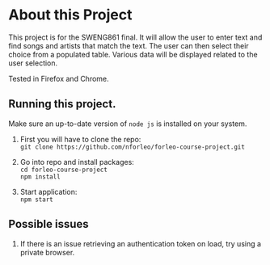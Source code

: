 # About this Project

This project is for the SWENG861 final. It will allow the user to enter text and find songs and artists that match the text.  The user can then select their choice from a populated table.  Various data will be displayed related to the user selection.

Tested in Firefox and Chrome.

## Running this project.

Make sure an up-to-date version of `node js` is installed on your system.

1. First you will have to clone the repo: <br>
`git clone https://github.com/nforleo/forleo-course-project.git`

2. Go into repo and install packages:<br>
`cd forleo-course-project`<br>
`npm install`

3. Start application:<br>
`npm start`

## Possible issues
1.  If there is an issue retrieving an authentication token on load, try using a private browser.


